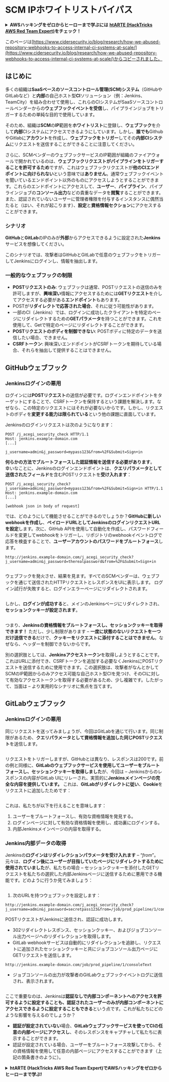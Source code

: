 # SCM IPホワイトリストバイパス

<details>

<summary><strong>AWSハッキングをゼロからヒーローまで学ぶには</strong> <a href="https://training.hacktricks.xyz/courses/arte"><strong>htARTE (HackTricks AWS Red Team Expert)</strong></a><strong>をチェック！</strong></summary>

HackTricksをサポートする他の方法:

* **HackTricksにあなたの会社を広告したい**、または**HackTricksをPDFでダウンロードしたい**場合は、[**サブスクリプションプラン**](https://github.com/sponsors/carlospolop)をチェックしてください！
* [**公式PEASS & HackTricksグッズ**](https://peass.creator-spring.com)を入手する
* [**The PEASS Family**](https://opensea.io/collection/the-peass-family)を発見し、独占的な[**NFTs**](https://opensea.io/collection/the-peass-family)のコレクションをチェックする
* 💬 [**Discordグループ**](https://discord.gg/hRep4RUj7f)に**参加する**か、[**telegramグループ**](https://t.me/peass)に参加するか、**Twitter** 🐦 [**@carlospolopm**](https://twitter.com/carlospolopm)を**フォローする**。
* [**HackTricks**](https://github.com/carlospolop/hacktricks)と[**HackTricks Cloud**](https://github.com/carlospolop/hacktricks-cloud)のgithubリポジトリにPRを提出して、あなたのハッキングのコツを共有する。

</details>

このページは[https://www.cidersecurity.io/blog/research/how-we-abused-repository-webhooks-to-access-internal-ci-systems-at-scale/](https://www.cidersecurity.io/blog/research/how-we-abused-repository-webhooks-to-access-internal-ci-systems-at-scale/)からコピーされました。

## はじめに

多くの組織は**SaaSベースのソースコントロール管理(SCM)システム**（GitHubやGitLabなど）と**内部**の自己ホスト型**CI**ソリューション（例：Jenkins、TeamCity）を組み合わせて使用し、これらのCIシステムがSaaSソースコントロールベンダーからの**ウェブフックイベントを受信**し、パイプラインジョブをトリガーするための単純な目的で使用しています。

そのため、組織は**SCM**の**IP**範囲を**ホワイトリスト**に登録し、**ウェブフック**を介して**内部**CIシステムにアクセスできるようにしています。しかし、**誰でも**GithubやGitlabに**アカウント**を作成し、**ウェブフックをトリガー**してその**内部CIシステム**にリクエストを送信することができることに注意してください。

さらに、SCMベンダーのウェブフックサービスのIP範囲が組織のファイアウォールで開かれているのは、**ウェブフックリクエストがパイプラインをトリガーすることを許可するため**ですが、これはウェブフックリクエストが**他のCIエンドポイントに向けられない**という意味では**ありません**。通常ウェブフックイベントを聞いているエンドポイント以外のものにアクセスしようとすることができます。これらのエンドポイントにアクセスして、**ユーザー**、**パイプライン**、パイプラインジョブの**コンソール出力**などの貴重なデータを**閲覧**することができます。また、認証されていないユーザーに管理者権限を付与するインスタンスに偶然当たると（はい、それが起こります）、**設定**と**資格情報セクション**にアクセスすることができます。

### シナリオ

**GitHub**と**GitLab**のIPのみが**外部**からアクセスできるように設定された**Jenkins**サービスを想像してください。

このシナリオでは、攻撃者はGitHubとGitLabで任意のウェブフックをトリガーしてJenkinsにログインし、情報を抽出します。

### 一般的なウェブフックの制限

* **POSTリクエストのみ**: ウェブフックは通常、POSTリクエストの送信のみを許可しますが、**興味深い**情報にアクセスするためには**GETリクエスト**を介してアクセスする必要がある**エンドポイント**もあります。
* POSTが**リダイレクトで応答された場合**、それに従う可能性があります。
* 一部のCI（Jenkins）では、ログインに成功したクライアントを特定のページにリダイレクトするための**GETパラメータ**を持つことができます。これを使用して、Getで特定のページにリダイレクトすることができます。
* **POSTリクエストのボディを制御できない**: POSTボディに特定のデータを送信したい場合、できません。
* **CSRFトークン**: 興味深いエンドポイントがCSRFトークンを期待している場合、それらを抽出して提供することはできません。

## GitHubウェブフック

### Jenkinsログインの悪用

ログインには**POSTリクエスト**の送信が必要です。ログインエンドポイントをターゲットにすることで、CSRFトークンを保持するという課題を解決します。なぜなら、この特定のリクエストにはそれが必要ないからです。しかし、リクエストのボディを**変更する能力は限られている**という他の課題に直面しています。

Jenkinsのログインリクエストは次のようになります：
```
POST /j_acegi_security_check HTTP/1.1
Host: jenkins.example-domain.com
[...]

j_username=admin&j_password=mypass123&from=%2F&Submit=Sign+in
```
**何らかの方法でブルートフォースした認証情報を送信する必要があります**。\
幸いなことに、Jenkinsのログインエンドポイントは、**クエリパラメータとして送信されたフィールド**を含むPOSTリクエストを**受け入れます**：
```
POST /j_acegi_security_check?j_username=admin&j_password=mypass123&from=%2F&Submit=Sign+in HTTP/1.1
Host: jenkins.example-domain.com
[...]

[webhook json in body of request]
```
では、どのようにして機能させることができるのでしょうか？**GitHubに新しいwebhookを作成し**、**ペイロードURLとしてJenkinsのログインリクエストURLを設定**します。次に、GitHub APIを使用して自動化を作成し、パスワードフィールドを変更してwebhookをトリガーし、リポジトリのwebhookイベントログで応答を検査することで、**ユーザーアカウントのパスワードをブルートフォース**します。
```
http://jenkins.example-domain.com/j_acegi_security_check?j_username=admin&j_password=therealpassword&from=%2F&Submit=Sign+in
```
<figure><img src="../../.gitbook/assets/image (7) (1) (1).png" alt=""><figcaption></figcaption></figure>

ウェブフックを発火させ、結果を見ます。すべてのSCMベンダーは、ウェブフックを通じて送信されたHTTPリクエストとレスポンスをUIに表示します。
ログイン試行が失敗すると、ログインエラーページにリダイレクトされます。

<figure><img src="../../.gitbook/assets/image (6) (1).png" alt=""><figcaption></figcaption></figure>

しかし、**ログインが成功する**と、メインのJenkinsページにリダイレクトされ、**セッションクッキーが設定されます**。

<figure><img src="../../.gitbook/assets/image (3) (1) (1).png" alt=""><figcaption></figcaption></figure>

つまり、**Jenkinsの資格情報をブルートフォースし、セッションクッキーを取得できます！**
ただし、少し制限があります – **一度に状態のないリクエストを一つだけ送信できる**だけで、**クッキーをリクエストに添付することはできません**。なぜなら、ヘッダーを制御できないからです。

別の選択肢としては、**Jenkinsアクセストークン**を取得しようとすることです。これはURLに添付でき、CSRFトークンを追加する必要なくJenkinsにPOSTリクエストを送信するために使用できます。この選択肢は、攻撃者がなんとかしてSCMのIP範囲からのみアクセス可能な自己ホスト型CIを見つけ、そのCIに対して有効なアクセストークンを取得する必要があるため、少し複雑です。したがって、当面は – より実用的なシナリオに焦点を当てます。

## GitLabウェブフック

### Jenkinsログインの悪用

同じリクエストを送ってみましょうが、今回はGitLabを通じて行います。同じ制限があるため、**クエリパラメータとして資格情報を追加した同じPOSTリクエスト**を送信します。

<figure><img src="../../.gitbook/assets/image (2) (2) (1).png" alt=""><figcaption></figcaption></figure>

リクエストをトリガーしますが、GitHubとは異なり、レスポンスは200です。前の例と同様に、**GitLabのウェブフックサービスを使用してユーザーをブルートフォースし、セッションクッキーを取得しました**が、今回は – Jenkinsからのレスポンスの内容がGitLab UIにリレーされ、実質的に**Jenkinsメインページの完全な内容を提供しています。**
これは、**GitLabがリダイレクトに従い**、**Cookie**をリクエストに追加したためです：

<figure><img src="../../.gitbook/assets/image (4) (1) (2).png" alt=""><figcaption></figcaption></figure>

これは、私たちが以下を行えることを意味します：

1. ユーザーをブルートフォースし、有効な資格情報を発見する。
2. ログインページに対して有効な資格情報を使用し、成功裏にログインする。
3. 内部Jenkinsメインページの内容を取得する。

### Jenkins内部データの取得

Jenkinsの**ログインはリダイレクションパラメータを受け入れます** – “_from_”。元々は、**ログイン後にユーザーが目指していたページにリダイレクトするために使用されていました**が、私たちの場合 – セッションクッキーを添付したGETリクエストを私たちの選択した内部Jenkinsページに送信するために悪用できる機能です。どのように行うか見てみましょう：

<figure><img src="../../.gitbook/assets/image (5) (1) (1).png" alt=""><figcaption></figcaption></figure>

1. 次のURLを持つウェブフックを設定します：
```
http://jenkins.example-domain.com/j_acegi_security_check?j_username=admin&j_password=secretpass123&from=/job/prod_pipeline/1/consoleText&Submit=Sign+in
```
POSTリクエストがJenkinsに送信され、認証に成功します。

* 302リダイレクトレスポンス、セッションクッキー、およびジョブコンソール出力ページへのリダイレクションを取得します。
* GitLab webhookサービスは自動的にリダイレクションを追跡し、リクエストに追加されたセッションクッキーと共にジョブコンソール出力ページにGETリクエストを送信します。
```
http://jenkins.example-domain.com/job/prod_pipeline/1/consoleText
```
* ジョブコンソールの出力が攻撃者のGitLabウェブフックイベントログに送信され、表示されます。

<figure><img src="../../.gitbook/assets/image (1) (3).png" alt=""><figcaption></figcaption></figure>

ここで重要なのは、Jenkinsは**認証なしで内部コンポーネントへのアクセスを許可するように設定することも、認証されたユーザーのみが内部コンポーネントにアクセスできるように設定することもできる**という点です。これが私たちにどのような影響を与えるのでしょうか？

* **認証が設定されていない**場合、**GitLabウェブフックサービスを使ってCIの任意の内部ページにアクセスし**、そのレスポンスをキャプチャして私たちに表示することができます。
* 認証が設定されている場合、ユーザーをブルートフォース攻撃してから、その資格情報を使用して任意の内部ページにアクセスすることができます（上記の箇条書きのように）。

<details>

<summary><strong>htARTE (HackTricks AWS Red Team Expert)で<strong>AWSハッキングをゼロからヒーローまで学ぶ</strong></a><strong>!</strong></summary>

HackTricksをサポートする他の方法：

* **HackTricksにあなたの会社を広告したい**、または**HackTricksをPDFでダウンロードしたい**場合は、[**SUBSCRIPTION PLANS**](https://github.com/sponsors/carlospolop)をチェックしてください！
* [**公式のPEASS & HackTricksグッズ**](https://peass.creator-spring.com)を入手する
* [**The PEASS Family**](https://opensea.io/collection/the-peass-family)を発見する、私たちの独占的な[**NFTs**](https://opensea.io/collection/the-peass-family)のコレクション
* 💬 [**Discordグループ**](https://discord.gg/hRep4RUj7f)に**参加する**か、[**テレグラムグループ**](https://t.me/peass)に参加するか、**Twitter** 🐦 [**@carlospolopm**](https://twitter.com/carlospolopm)で**フォロー**する。
* **HackTricks**](https://github.com/carlospolop/hacktricks)と[**HackTricks Cloud**](https://github.com/carlospolop/hacktricks-cloud)のgithubリポジトリにPRを提出して、あなたのハッキングのコツを共有してください。

</details>
